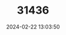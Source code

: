 ---
title: "31436"
category: "Shorea maxima"
draft: false
date: 2024-02-22 13:03:50
languages:
  Malay: ["damar hitam sengkawang putih"]
  English: ["Yellow Meranti"]
---